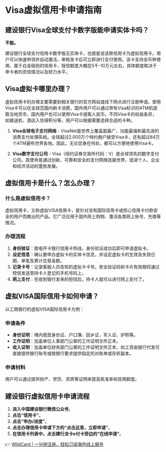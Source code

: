 # Visa虚拟信用卡申请指南

## 建设银行Visa全球支付卡数字版能申请实体卡吗？

**不能。**

建设银行全球支付信用卡数字版无实体卡，也就是说该款信用卡为虚拟信用卡。用户可以快速申领并自动激活，审核发卡后可立即进行支付使用。该卡支持全币种使用，属于白金级别的信用卡，授信额度大概在5千-10万元左右，具体额度取决于申卡者的资信情况以及财力水平。

## Visa虚拟卡哪里办理？

虚拟信用卡的办理主要需要到相关银行的官方网站或线下网点进行注册申请。使用Visa卡可以在全球范围内刷卡消费，国外用户可以通过带有Visa标识的ATM机提取当地货币，国内用户也可以使用Visa卡提取人民币。不同Visa卡的权益各异，如接送机、酒店入住得积分等，用户可以根据需要选择合适的卡种。

1. **Visa全球电子支付网络** - VisaNet是世界上覆盖面最广、功能最强和最先进的消费支付处理系统。全球超过2,000万个特约商户接受Visa卡，还有超过84万个ATM遍布世界各地。因此，无论您身在何处，都可以方便地使用Visa卡。

2. **Visa数字支付公司** - Visa（纽约证券交易所代码：V）是全球领先的数字支付公司。其使命是通过创新、可靠和安全的支付网络连接世界，促进个人、企业和经济活动的蓬勃发展。

## 虚拟信用卡是什么？怎么办理？

### 什么是虚拟信用卡？

虚拟信用卡，又称虚拟VISA信用卡，是针对没有国际信用卡或担心信用卡付款安全的用户而推出的产品。它广泛应用于国外网上购物、激活各类网上账号、充值等情况。

### 办理流程

1. **身份验证**：致电开卡银行信用卡热线，身份验证成功后即可申请虚拟卡。
2. **设定信息**：确认要申办虚拟卡的实体卡信息，并设定虚拟卡的生效及失效日期、单笔及累计交易金额。
3. **记录卡号**：记录客服人员告知的虚拟卡卡号。安全验证码和卡片有效期将通过短信发送至持卡人登记的手机号码上。
4. **网上支付**：在收到银行发来的短信后，持卡人就可以进行网上支付了。

## 虚拟VISA国际信用卡如何申请？

以工商银行的虚拟VISA国际信用卡为例：

### 申请条件

- **身份证明**：境内居民身份证、户口簿、回乡证，军人证、护照等。
- **工作证明**：加盖单位人事部门公章的工作证明文件正本。
- **收入证明**：加盖单位财务部门公章的工作证明文件正本，如工资由银行代发可直接提供银行账号或按银行要求提供指定的对账单或存折副本。

### 申请材料

用户可以通过提供财产、学历、资质等证明来提高核准率和信用额度。

## 建设银行虚拟信用卡申请流程

1. **进入中国建设银行微信公众号**。
2. **点击“信用卡”**。
3. **点击“申办/进度”**。
4. **点击办理信用卡申请下方的“点击这里，立即申请”**。
5. **在信用卡列表中，点击建行龙卡e付卡旁边的“在线申请”**。

👉 [WildCard | 一分钟注册，轻松订阅海外线上服务](https://bbtdd.com/WildCard)